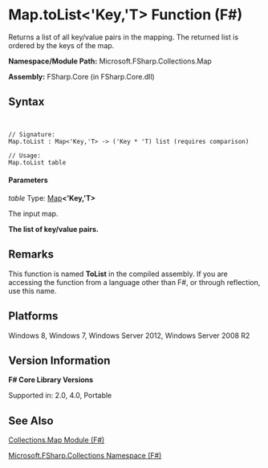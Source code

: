 # Map.toList<'Key,'T> Function (F#)

Returns a list of all key/value pairs in the mapping. The returned list is ordered by the keys of the map.

**Namespace/Module Path:** Microsoft.FSharp.Collections.Map

**Assembly:** FSharp.Core (in FSharp.Core.dll)


## Syntax


```


// Signature:
Map.toList : Map<'Key,'T> -> ('Key * 'T) list (requires comparison)

// Usage:
Map.toList table

```



#### Parameters
*table*
Type: [Map](http://msdn.microsoft.com/en-us/library/975316ea-55e3-4987-9994-90897ad45664)**&lt;'Key,'T&gt;**


The input map.



**The list of key/value pairs.**
## Remarks
This function is named **ToList** in the compiled assembly. If you are accessing the function from a language other than F#, or through reflection, use this name.


## Platforms
Windows 8, Windows 7, Windows Server 2012, Windows Server 2008 R2


## Version Information
**F# Core Library Versions**

Supported in: 2.0, 4.0, Portable




## See Also
[Collections.Map Module &#40;F&#35;&#41;](Collections.Map-Module-%5BFSharp%5D.md)

[Microsoft.FSharp.Collections Namespace &#40;F&#35;&#41;](Microsoft.FSharp.Collections-Namespace-%5BFSharp%5D.md)

